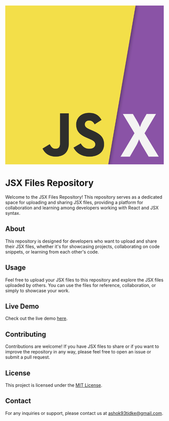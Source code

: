 ![JSX Files](jsx.png)

# JSX Files Repository

Welcome to the JSX Files Repository! This repository serves as a dedicated space for uploading and sharing JSX files, providing a platform for collaboration and learning among developers working with React and JSX syntax.

## About

This repository is designed for developers who want to upload and share their JSX files, whether it's for showcasing projects, collaborating on code snippets, or learning from each other's code.

## Usage

Feel free to upload your JSX files to this repository and explore the JSX files uploaded by others. You can use the files for reference, collaboration, or simply to showcase your work.

## Live Demo

Check out the live demo [here]().

## Contributing

Contributions are welcome! If you have JSX files to share or if you want to improve the repository in any way, please feel free to open an issue or submit a pull request.

## License

This project is licensed under the [MIT License](LICENSE).

## Contact

For any inquiries or support, please contact us at [ashok93tidke@gmail.com](mailto:ashok93tidke@gmail.com).
